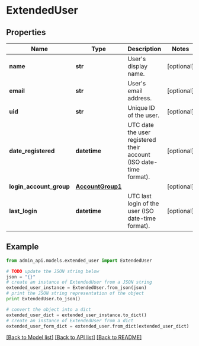 # ExtendedUser


## Properties
Name | Type | Description | Notes
------------ | ------------- | ------------- | -------------
**name** | **str** | User&#39;s display name. | [optional] 
**email** | **str** | User&#39;s email address. | [optional] 
**uid** | **str** | Unique ID of the user. | [optional] 
**date_registered** | **datetime** | UTC date the user registered their account (ISO date-time format). | [optional] 
**login_account_group** | [**AccountGroup1**](AccountGroup1.md) |  | [optional] 
**last_login** | **datetime** | UTC last login of the user (ISO date-time format). | [optional] 

## Example

```python
from admin_api.models.extended_user import ExtendedUser

# TODO update the JSON string below
json = "{}"
# create an instance of ExtendedUser from a JSON string
extended_user_instance = ExtendedUser.from_json(json)
# print the JSON string representation of the object
print ExtendedUser.to_json()

# convert the object into a dict
extended_user_dict = extended_user_instance.to_dict()
# create an instance of ExtendedUser from a dict
extended_user_form_dict = extended_user.from_dict(extended_user_dict)
```
[[Back to Model list]](../README.md#documentation-for-models) [[Back to API list]](../README.md#documentation-for-api-endpoints) [[Back to README]](../README.md)


